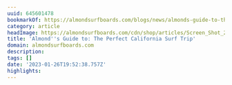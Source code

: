 ```yaml
---
uuid: 645601478
bookmarkOf: https://almondsurfboards.com/blogs/news/almonds-guide-to-the-perfect-california-surf-trip
category: article
headImage: https://almondsurfboards.com/cdn/shop/articles/Screen_Shot_2022-11-30_at_11.10.11_AM_1200x.jpg?v=1669836382
title: 'Almond''s Guide to: The Perfect California Surf Trip'
domain: almondsurfboards.com
description:
tags: []
date: '2023-01-26T19:52:38.757Z'
highlights:
---
```



